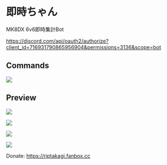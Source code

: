 # 即時ちゃん 
MK8DX 6v6即時集計Bot

https://discord.com/api/oauth2/authorize?client_id=716931790865956904&permissions=3136&scope=bot

## Commands
![](https://i.imgur.com/wb0qlxO.png)

## Preview
![](https://i.imgur.com/RT3dvrE.png)

![](https://i.imgur.com/yUPo64b.png)

![](https://i.imgur.com/BulRa4b.png)

![](https://i.imgur.com/Kv7s0gp.png)

Donate: https://riptakagi.fanbox.cc
